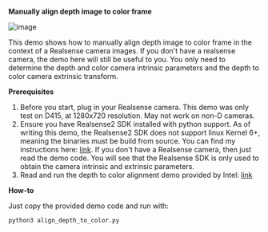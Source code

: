 **Manually align depth image to color frame**

![image](https://github.com/TemugeB/manual_align_depth_to_color/assets/36071915/ad811c96-0320-4d22-8e2c-9f20e0d02f57)


This demo shows how to manually align depth image to color frame in the context of a Realsense camera images. If you don't have a realsense camera, the demo here will still be useful to you. You only need to determine the depth and color camera intrinsic parameters and the depth to color camera extrinsic transform.

**Prerequisites**

1. Before you start, plug in your Realsense camera. This demo was only test on D415, at 1280x720 resolution. May not work on non-D cameras.
2. Ensure you have Realsense2 SDK installed with python support. As of writing this demo, the Realsense2 SDK does not support linux Kernel 6+, meaning the binaries must be build from source. You can find my instructions here: [link](https://gist.github.com/TemugeB/f810eeeb022e5c7afb51d09079bcda7d). If you don't have a Realsense camera, then just read the demo code. You will see that the Realsense SDK is only used to obtain the camera intrinsic and extrinsic parameters. 
3. Read and run the depth to color alignment demo provided by Intel: [link](https://github.com/IntelRealSense/librealsense/blob/master/wrappers/python/examples/align-depth2color.py)

**How-to**

Just copy the provided demo code and run with:

```python3 align_depth_to_color.py```
